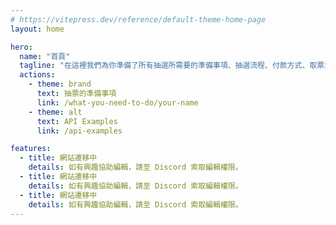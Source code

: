 ```yaml
---
# https://vitepress.dev/reference/default-theme-home-page
layout: home

hero:
  name: "首頁"
  tagline: "在這裡我們為你準備了所有抽選所需要的準備事項、抽選流程、付款方式、取票流程及其他需要注意的事項，希望能幫助你順利抽到並參加現地活動。"
  actions:
    - theme: brand
      text: 抽票的準備事項
      link: /what-you-need-to-do/your-name
    - theme: alt
      text: API Examples
      link: /api-examples

features:
  - title: 網站遷移中
    details: 如有興趣協助編輯，請至 Discord 索取編輯權限。
  - title: 網站遷移中
    details: 如有興趣協助編輯，請至 Discord 索取編輯權限。
  - title: 網站遷移中
    details: 如有興趣協助編輯，請至 Discord 索取編輯權限。
---
```


